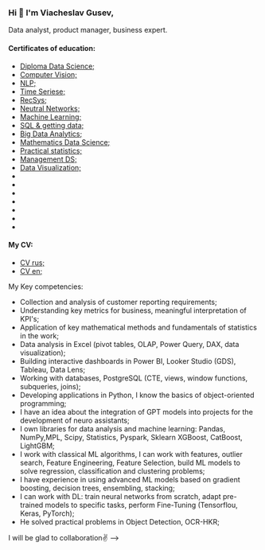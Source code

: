 ### Hi 👋 I'm Viacheslav Gusev,
Data analyst, product manager, business expert.

#### Certificates of education:
- [Diploma Data Science;](https://github.com/VyacheslavGusev/VyacheslavGusev/blob/main/Certificates%20of%20training/!Diploma%20Data%20Science.pdf)
- [Computer Vision;](https://github.com/VyacheslavGusev/VyacheslavGusev/blob/main/Certificates%20of%20training/certificate%20CV.pdf)
- [NLP;](https://github.com/VyacheslavGusev/VyacheslavGusev/blob/main/Certificates%20of%20training/certificate%20NLP.pdf)
- [Time Seriese;](https://github.com/VyacheslavGusev/VyacheslavGusev/blob/main/Certificates%20of%20training/certificate%20time%20seriese.pdf)
- [RecSys;](https://github.com/VyacheslavGusev/VyacheslavGusev/blob/main/Certificates%20of%20training/certificate%20Rec_sys.pdf)
- [Neutral Networks;](https://github.com/VyacheslavGusev/VyacheslavGusev/blob/main/Certificates%20of%20training/certificate%20Neural%20Netwworks.pdf)
- [Machine Learning;](https://github.com/VyacheslavGusev/VyacheslavGusev/blob/main/Certificates%20of%20training/certificate%20ML.pdf)
- [SQL & getting data;](https://github.com/VyacheslavGusev/VyacheslavGusev/blob/main/Certificates%20of%20training/certificate%20SQL.pdf)
- [Big Data Analytics;](https://github.com/VyacheslavGusev/VyacheslavGusev/blob/main/Certificates%20of%20training/certificate%20big%20data%20analytics.pdf)
- [Mathematics Data Science;](https://github.com/VyacheslavGusev/VyacheslavGusev/blob/main/Certificates%20of%20training/certificate%20Mathematics%20Data%20Science.pdf)
- [Practical statistics;](https://github.com/VyacheslavGusev/VyacheslavGusev/blob/main/Certificates%20of%20training/certificate%20practical%20statistics.pdf)
- [Management DS;](https://github.com/VyacheslavGusev/VyacheslavGusev/blob/main/Certificates%20of%20training/managment%20DS.pdf)
- [Data Visualization;](https://github.com/VyacheslavGusev/VyacheslavGusev/blob/main/Certificates%20of%20training/certificate%20data%20visualization.pdf)
- 
- 
- 
- 
- 
- 
- 
#### My CV:
- [CV rus;](https://github.com/VyacheslavGusev/VyacheslavGusev/blob/main/DS_Gusev_V_rus.pdf)
- [CV en;](https://github.com/VyacheslavGusev/VyacheslavGusev/blob/main/DS_Gusev_V_en.pdf)

My Key competencies:
- Collection and analysis of customer reporting requirements;
- Understanding key metrics for business, meaningful interpretation of KPI's; 
- Application of key mathematical methods and fundamentals of statistics in the work;
- Data analysis in Excel (pivot tables, OLAP, Power Query, DAX, data visualization);
- Building interactive dashboards in Power BI, Looker Studio (GDS), Tableau, Data Lens;
- Working with databases, PostgreSQL (CTE, views, window functions, subqueries, joins);
- Developing applications in Python, I know the basics of object-oriented programming;
- I have an idea about the integration of GPT models into projects for the development of neuro assistants;
- I own libraries for data analysis and machine learning: Pandas, NumPy,MPL, Scipy, Statistics, Pyspark, Sklearn XGBoost, CatBoost, LightGBM;
- I work with classical ML algorithms, I can work with features, outlier search, Feature Engineering, Feature Selection, build ML models to solve regression, classification and clustering problems;
- I have experience in using advanced ML models based on gradient boosting, decision trees, ensembling, stacking;
- I can work with DL: train neural networks from scratch, adapt pre-trained models to specific tasks, perform Fine-Tuning (Tensorflou, Keras, PyTorch);
- He solved practical problems in Object Detection, OCR-HKR;

I will be glad to collaboration✌️
-->
